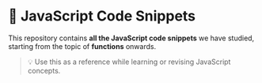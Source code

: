 # 📘 JavaScript Code Snippets

This repository contains **all the JavaScript code snippets** we have studied,  
starting from the topic of **functions** onwards.

> 💡 Use this as a reference while learning or revising JavaScript concepts.
